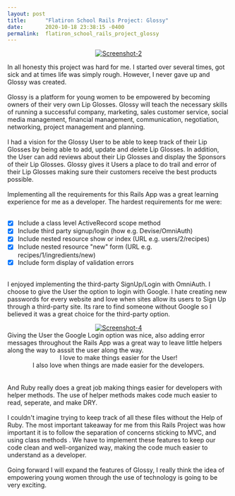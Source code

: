 ```yaml
---
layout: post
title:      "Flatiron School Rails Project: Glossy"
date:       2020-10-18 23:38:15 -0400
permalink:  flatiron_school_rails_project_glossy
---
```


<center>

<a href="https://ibb.co/w4JJyLZ"><img src="https://i.ibb.co/rHbbktK/Screenshot-2.png" alt="Screenshot-2" border="0"></a>
</center>

In all honesty this project was hard for me. I started over several times, got sick and at times life was simply rough. 
However, I never gave up and Glossy was created. <br><br>
Glossy is a platform for young women to be empowered by becoming owners of their very own Lip Glosses. Glossy will teach the necessary skills of running a successful company, marketing, sales customer service, social media management, financial management, communication, negotiation, networking, project management and planning. <br><br>
I had a vision for the Glossy User to be able to keep track of their Lip Glosses by being able to add, update and delete Lip Glosses. In addition, the User can add reviews about their Lip Glosses and display the Sponsors of their Lip Glosses.  Glossy gives it Users a place to do trail and error of their Lip Glosses making sure their customers receive the best products possible.<br><br>
Implementing all the requirements for this Rails App was a great learning experience for me as a developer. The hardest requirements for me were:<br><br>
- [x] Include a class level ActiveRecord scope method 
- [x] Include third party signup/login (how e.g. Devise/OmniAuth)
- [x] Include nested resource show or index (URL e.g. users/2/recipes)
- [x] Include nested resource "new" form (URL e.g. recipes/1/ingredients/new)
- [x] Include form display of validation errors <br><br>

I enjoyed implementing the third-party SignUp/Login with OmniAuth. I choose to give the User the option to login with Google. I hate creating new passwords for every website and love when sites allow its users to Sign Up through a third-party site. Its rare to find someone without Google so I believed it was a great choice for the third-party option.
<br>

<center>
<a href="https://ibb.co/DKmnqrV"><img src="https://i.ibb.co/zfCwk6n/Screenshot-4.png" alt="Screenshot-4" border="0"></a>
</center

<br>
Giving the User the Google Login option was nice, also adding error messages throughout the Rails App was a great way to leave little helpers along the way to asssit the user along the way.  
<br>
<center> I love to make things easier for the User! </center>

<center> I also love when things are made easier for the developers. </center>
<br>
<br>
And Ruby really does a great job making things easier for developers with helper methods. The use of helper methods  makes code much easier to read, seperate, and make DRY. <br><br> I couldn't imagine trying to keep track of all these files without the Help of Ruby.  The most important takeaway for me from this Rails Project was how important   it is to follow the  separation of concerns  sticking to MVC, and using class methods .  We have to implement these features to keep our code clean and well-organized way, making the code much easier to understand as a developer.
<br>
<br>
Going forward I will expand the features of Glossy, I really think the idea of empowering young women through the use of technology is going to be very exciting. 
<br>

